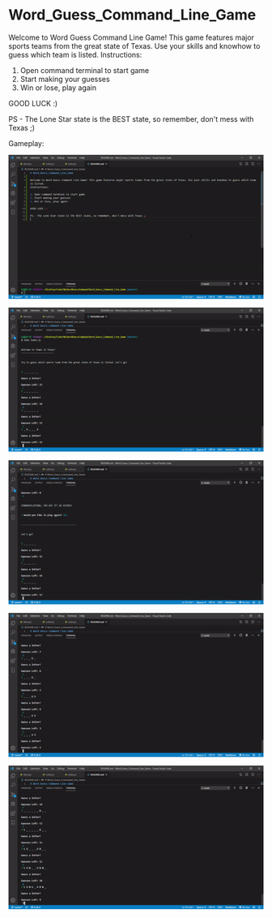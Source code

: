 # Word_Guess_Command_Line_Game

Welcome to Word Guess Command Line Game! This game features major sports teams from the great state of Texas. Use your skills and knowhow to guess which team is listed. 
Instructions:

1. Open command terminal to start game
2. Start making your guesses 
3. Win or lose, play again 

GOOD LUCK :)

PS - The Lone Star state is the BEST state, so remember, don't mess with Texas ;)

Gameplay:

![](/GIFS/CommandGuess.gif)


![](/GIFS/CommandGuess1.gif)


![](/GIFS/CommandGuess2.gif)


![](/GIFS/CommandGuess3.gif)


![](/GIFS/CommandGuess4.gif)




